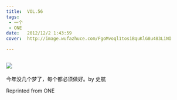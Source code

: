 ```yaml
---
title:	VOL.56
tags:
 - 一个
 - ONE
date:	2012/12/2 1:43:59
cover:	http://image.wufazhuce.com/FgoMvoql1tosiBquKlG8u483LiNI

---
```

![](http://image.wufazhuce.com/FgoMvoql1tosiBquKlG8u483LiNI)
---

今年没几个梦了，每个都必须做好。by 史航
 
Reprinted from ONE
